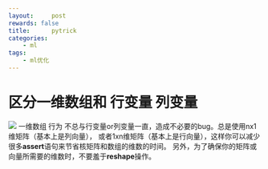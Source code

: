 ```yaml
---
layout:     post
rewards: false
title:      pytrick
categories:
    - ml
tags:
    - ml优化
---
```


# 区分一维数组和 行变量 列变量
![](https://ws4.sinaimg.cn/large/006tNc79gy1fvpbyoel38j31kw0sqguw.jpg)
一维数组 行为 不总与行变量or列变量一直，造成不必要的bug。总是使用nx1维矩阵（基本上是列向量），
或者1xn维矩阵（基本上是行向量），这样你可以减少很多**assert**语句来节省核矩阵和数组的维数的时间。
另外，为了确保你的矩阵或向量所需要的维数时，不要羞于**reshape**操作。
